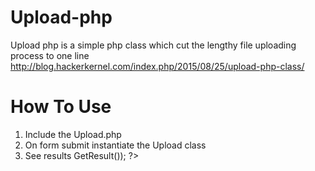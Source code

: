 # Upload-php
Upload php is a simple php class which cut the lengthy file uploading process to one line
http://blog.hackerkernel.com/index.php/2015/08/25/upload-php-class/

# How To Use
1. Include the Upload.php <?php include("Upload.php"); ?>
2. On form submit instantiate the Upload class <?php $upload = new Upload($_FILES['files'],"image/",100000, array('jpg','png')); ?>
3. See results <?php print_r($upload->GetResult()); ?>

